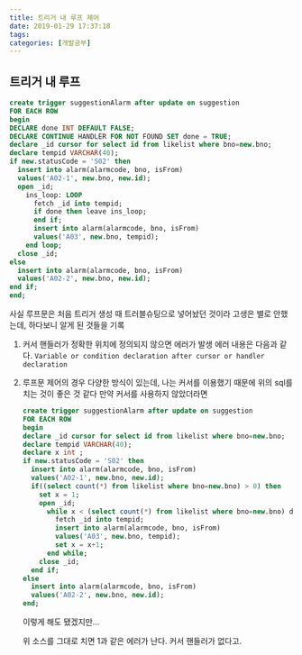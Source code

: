 ```yaml
---
title: 트리거 내 루프 제어
date: 2019-01-29 17:37:18
tags:
categories: [개발공부]
---
```


## 트리거 내 루프

```sql
create trigger suggestionAlarm after update on suggestion 
FOR EACH ROW
begin
DECLARE done INT DEFAULT FALSE;
DECLARE CONTINUE HANDLER FOR NOT FOUND SET done = TRUE;
declare _id cursor for select id from likelist where bno=new.bno;
declare tempid VARCHAR(40);
if new.statusCode = 'S02' then
  insert into alarm(alarmcode, bno, isFrom)
  values('A02-1', new.bno, new.id);  
  open _id;
    ins_loop: LOOP
      fetch _id into tempid;
      if done then leave ins_loop;
      end if;
      insert into alarm(alarmcode, bno, isFrom)
      values('A03', new.bno, tempid);
    end loop;
  close _id;  
else
  insert into alarm(alarmcode, bno, isFrom)
  values('A02-2', new.bno, new.id);
end if;
end;
```

사실 루프문은 처음 트리거 생성 때 트러블슈팅으로 넣어놨던 것이라 고생은 별로 안했는데, 하다보니 알게 된 것들을 기록

1. 커서 핸들러가 정확한 위치에 정의되지 않으면 에러가 발생
   에러 내용은 다음과 같다.
   `Variable or condition declaration after cursor or handler declaration`

2. 루프문 제어의 경우 다양한 방식이 있는데, 나는 커서를 이용했기 때문에 위의 sql를 치는 것이 좋은 것 같다
   만약 커서를 사용하지 않았더라면

   ```sql
   create trigger suggestionAlarm after update on suggestion 
   FOR EACH ROW
   begin
   declare _id cursor for select id from likelist where bno=new.bno;
   declare tempid VARCHAR(40);
   declare x int ;
   if new.statusCode = 'S02' then
     insert into alarm(alarmcode, bno, isFrom)
     values('A02-1', new.bno, new.id);  
     if((select count(*) from likelist where bno=new.bno) > 0) then
       set x = 1; 
       open _id;
         while x < (select count(*) from likelist where bno=new.bno) do    
           fetch _id into tempid;
           insert into alarm(alarmcode, bno, isFrom)
           values('A03', new.bno, tempid);
           set x = x+1;
         end while;
       close _id;
     end if;
   else
     insert into alarm(alarmcode, bno, isFrom)
     values('A02-2', new.bno, new.id);
   end;
   ```

   이렇게 해도 됐겠지만...

   위 소스를 그대로 치면 1과 같은 에러가 난다. 커서 핸들러가 없다고.